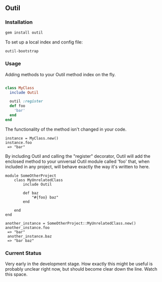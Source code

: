 ## Outil

### Installation

```bash
gem install outil
```

To set up a local index and config file:

```bash
outil-bootstrap
```

### Usage

Adding methods to your Outil method index on the fly.

```ruby

class MyClass
  include Outil

  outil :register
  def foo
    'bar'
  end
end

```

The functionality of the method isn't changed in your code.

```
instance = MyClass.new()
instance.foo
 => "bar" 
```

By including Outil and calling the "register" decorator, Outil will add the enclosed method to your universal Outil module called 'foo' that, when included in any project, will behave exactly the way it's written to here.

```
module SomeOtherProject
    class MyUnrelatedClass
        include Outil

        def baz
            "#{foo} baz"
        end

    end
end

another_instance = SomeOtherProject::MyUnrelatedClass.new()
another_instance.foo
 => "bar" 
 another_instance.baz
 => "bar baz"

```

### Current Status

Very early in the development stage. How exactly this might be useful is probably unclear right now, but should become clear down the line. Watch this space.

